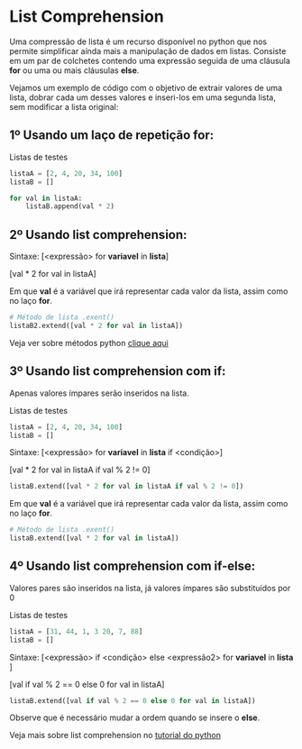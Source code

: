 # List Comprehension

Uma compressão de lista é um recurso disponível no python que nos permite simplificar aínda mais a manipulação de dados em listas. Consiste em um par de colchetes contendo uma expressão seguida de uma cláusula **for** ou uma ou mais cláusulas **else**.

Vejamos um exemplo de código com o objetivo de extrair valores de uma lista, dobrar cada um desses valores e inseri-los em uma segunda lista, sem modificar a lista original:


## 1º Usando um laço de repetição **for**:

Listas de testes
```python
listaA = [2, 4, 20, 34, 100]
listaB = []

```

```python
for val in listaA:
    listaB.append(val * 2)
```

## 2º Usando list comprehension:

Sintaxe:
[<expressão> for **variavel** in **lista**]

[val * 2 for val in listaA]

Em que **val** é a variável que irá representar cada valor da lista, assim como no laço **for**.


```python
# Método de lista .exent()
listaB2.extend([val * 2 for val in listaA])
```

Veja ver sobre métodos python [clique aqui](https://docs.python.org/pt-br/3.10/tutorial/datastructures.html#:~:text=list.extend(iterable))


## 3º Usando list comprehension com **if**:

Apenas valores ímpares serão inseridos na lista.

Listas de testes
```python
listaA = [2, 4, 20, 34, 100]
listaB = [] 
```

Sintaxe:
[<expressão> for **variavel** in **lista** if <condição>]

[val * 2 for val in listaA if val % 2 != 0]

```python
listaB.extend([val * 2 for val in listaA if val % 2 != 0])
```


Em que **val** é a variável que irá representar cada valor da lista, assim como no laço **for**.


```python
# Método de lista .exent()
listaB.extend([val * 2 for val in listaA])
```

## 4º Usando list comprehension com **if-else**:

Valores pares são inseridos na lista, já valores ímpares são substituídos por 0

Listas de testes
```python
listaA = [31, 44, 1, 3 20, 7, 88]
listaB = []
```

Sintaxe:
[<expressão> if <condição> else <expressão2> for **variavel** in **lista** ]

[val if val % 2 == 0 else 0 for val in listaA]

```python
listaB.extend([val if val % 2 == 0 else 0 for val in listaA])
```


Observe que é necessário mudar a ordem quando se insere o **else**.



Veja mais sobre list comprehension no [tutorial do python](https://docs.python.org/pt-br/3.10/tutorial/datastructures.html#:~:text=Um%20compreens%C3%A3o%20de%20lista%20consiste%20de%20um%20par%20de%20colchetes%20contendo%20uma%20express%C3%A3o%20seguida%20de%20uma%20cl%C3%A1usula)